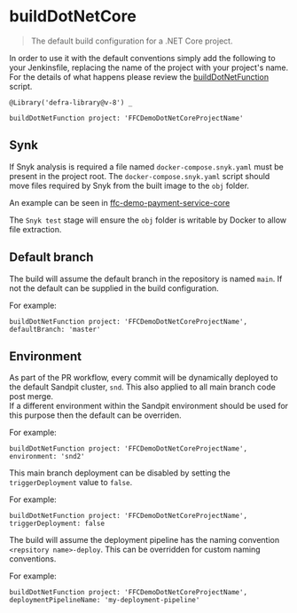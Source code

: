 # buildDotNetCore

> The default build configuration for a .NET Core project.

In order to use it with the default conventions simply add the following to
your Jenkinsfile, replacing the name of the project with your project's name.
For the details of what happens please review the
[buildDotNetFunction](buildDotNetFunction.groovy) script.

```
@Library('defra-library@v-8') _

buildDotNetFunction project: 'FFCDemoDotNetCoreProjectName'
```

## Synk

If Snyk analysis is required a file named `docker-compose.snyk.yaml` must be present in the project root.
The `docker-compose.snyk.yaml` script should move files required by Snyk from the built image to the `obj` folder.

An example can be seen in [ffc-demo-payment-service-core](https://github.com/DEFRA/ffc-demo-payment-service-core)

The `Snyk test` stage will ensure the `obj` folder is writable by Docker to allow file extraction.

## Default branch
The build will assume the default branch in the repository is named `main`.  If not the default can be supplied in the build configuration.

For example:

```
buildDotNetFunction project: 'FFCDemoDotNetCoreProjectName', defaultBranch: 'master'
```

## Environment

As part of the PR workflow, every commit will be dynamically deployed to the default Sandpit cluster, `snd`.  This also applied to all main branch code post merge.  
If a different environment within the Sandpit environment should be used for this purpose then the default can be overriden.

For example:

```
buildDotNetFunction project: 'FFCDemoDotNetCoreProjectName', environment: 'snd2'
```

This main branch deployment can be disabled by setting the `triggerDeployment` value to `false`.

For example:

```
buildDotNetFunction project: 'FFCDemoDotNetCoreProjectName', triggerDeployment: false
```

The build will assume the deployment pipeline has the naming convention `<repsitory name>-deploy`.  This can be overridden for custom naming conventions.

For example:

```
buildDotNetFunction project: 'FFCDemoDotNetCoreProjectName', deploymentPipelineName: 'my-deployment-pipeline'
```
